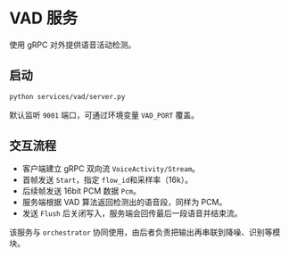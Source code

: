 # VAD 服务

使用 gRPC 对外提供语音活动检测。

## 启动

```bash
python services/vad/server.py
```

默认监听 `9001` 端口，可通过环境变量 `VAD_PORT` 覆盖。

## 交互流程

- 客户端建立 gRPC 双向流 `VoiceActivity/Stream`。
- 首帧发送 `Start`，指定 `flow_id`和采样率（16k）。
- 后续帧发送 16bit PCM 数据 `Pcm`。
- 服务端根据 VAD 算法返回检测出的语音段，同样为 PCM。
- 发送 `Flush` 后关闭写入，服务端会回传最后一段语音并结束流。

该服务与 `orchestrator` 协同使用，由后者负责把输出再串联到降噪、识别等模块。

